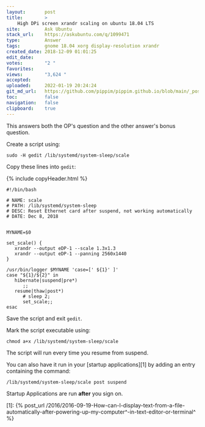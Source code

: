 ```yaml
---
layout:       post
title:        >
    High DPi screen xrandr scaling on ubuntu 18.04 LTS
site:         Ask Ubuntu
stack_url:    https://askubuntu.com/q/1099471
type:         Answer
tags:         gnome 18.04 xorg display-resolution xrandr
created_date: 2018-12-09 01:01:25
edit_date:    
votes:        "2 "
favorites:    
views:        "3,624 "
accepted:     
uploaded:     2022-01-19 20:24:24
git_md_url:   https://github.com/pippim/pippim.github.io/blob/main/_posts/2018/2018-12-09-High-DPi-screen-xrandr-scaling-on-ubuntu-18.04-LTS.md
toc:          false
navigation:   false
clipboard:    true
---
```


This answers both the OP's question and the other answer's bonus question.

<!-- Language-all: lang-bash -->

Create a script using:

``` 
sudo -H gedit /lib/systemd/system-sleep/scale
```

Copy these lines into `gedit`:

{% include copyHeader.html %}
``` 
#!/bin/bash

# NAME: scale
# PATH: /lib/systemd/system-sleep
# DESC: Reset Ethernet card after suspend, not working automatically
# DATE: Dec 8, 2018


MYNAME=$0

set_scale() {
   xrandr --output eDP-1 --scale 1.3x1.3
   xrandr --output eDP-1 --panning 2560x1440
}

/usr/bin/logger $MYNAME 'case=[' ${1}' ]'
case "${1}/${2}" in
   hibernate|suspend|pre*)
      ;;
   resume|thaw|post*)
      # sleep 2;
      set_scale;;
esac
```

Save the script and exit `gedit`.

Mark the script executable using:

``` 
chmod a+x /lib/systemd/system-sleep/scale
```

The script will run every time you resume from suspend.

You can also have it run in your [startup applications][1] by adding an entry containing the command:

``` 
/lib/systemd/system-sleep/scale post suspend
```

Startup Applications are run **after** you sign on.

  [1]: {% post_url /2016/2016-09-19-How-can-I-display-text-from-a-file-automatically-after-powering-up-my-computer^-in-text-editor-or-terminal^ %}
